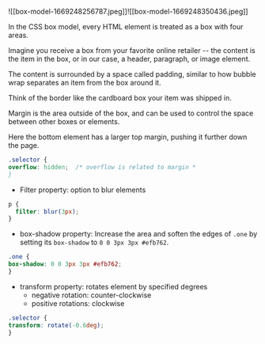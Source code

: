 ![[box-model-1669248256787.jpeg]]![[box-model-1669248350436.jpeg]]

In the CSS box model, every HTML element is treated as a box with four areas.

Imagine you receive a box from your favorite online retailer -- the content is the item in the box, or in our case, a header, paragraph, or image element.

The content is surrounded by a space called padding, similar to how bubble wrap separates an item from the box around it.

Think of the border like the cardboard box your item was shipped in.

Margin is the area outside of the box, and can be used to control the space between other boxes or elements.

Here the bottom element has a larger top margin, pushing it further down the page.

```css
.selector {
overflow: hidden;  /* overflow is related to margin *
}
```

- Filter property: option to blur elements

```css
p {
  filter: blur(3px);
}
```

- box-shadow property: Increase the area and soften the edges of `.one` by setting its `box-shadow` to `0 0 3px 3px #efb762`.
```css
.one {
box-shadow: 0 0 3px 3px #efb762;
}
```

- transform property: rotates element by specified degrees
	- negative rotation: counter-clockwise
	- positive rotations: clockwise
```css
.selector {
transform: rotate(-0.6deg);
}
```
